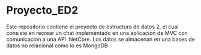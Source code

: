 # Proyecto_ED2
Este repositorio contiene el proyecto de estructura de datos 2, el cual consiste en recrear un chat implementado en una aplicacion de MVC con comunicacion a una API .NetCore. Los datos se almacenan en una bases de datos no relacional como lo es MongoDB
